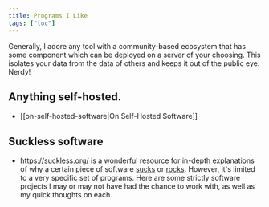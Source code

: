 ```yaml
---
title: Programs I Like
tags: ["toc"]
---
```

Generally, I adore any tool with a community-based ecosystem that has some component which can be deployed on a server of your choosing. This isolates your data from the data of others and keeps it out of the public eye. Nerdy!

## Anything self-hosted.
- [[on-self-hosted-software|On Self-Hosted Software]]

## Suckless software
- https://suckless.org/ is a wonderful resource for in-depth explanations of why a certain piece of software [sucks](https://suckless.org/sucks/) or [rocks](https://suckless.org/rocks/). However, it's limited to a very specific set of programs. Here are some strictly software projects I may or may not have had the chance to work with, as well as my quick thoughts on each.

